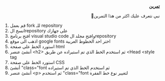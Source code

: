 <p dir="rtl">
<strong><a href="https://github.com/kuwaitcodes/web-c3-cw5">تمرين</a></strong> </p>

</p>
<p>
<p dir="rtl">
نبي نتعرف عليك اكثر من هذا التمرين🤩</p>

</p>
<ol>

<li>
قم بعمل fork للـ repository

<li>انسخ الrepository على جهازك

<li>افتح برنامج visual studio code وافتح مجلد الrepository

<li>اذهب الى موقع google fonts اختر احد الخطوط العربية

<li> استورد الخط على صفحة html

<li>أنشئ عنصر &lt;h2> ثم استخدم الخط الذي تم استيراده عن طريق &lt;Head &lt;style tag

<li>استورد الخط على صفحة CSS

<li>أنشئ "class="font ثم استخدم الخط الذي تم استيراده

<li>أنشئ عنصر &lt;p> ثم استخدم  "class="font  لتغيير نوع خط الفقرة
<p>
<p dir="rtl">
</p>

</p>
